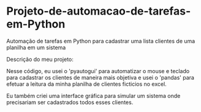 # Projeto-de-automacao-de-tarefas-em-Python
Automação de tarefas em Python para cadastrar uma lista clientes de uma planilha em um sistema

Descrição do meu projeto:

Nesse código, eu usei o 'pyautogui' para automatizar o mouse e teclado para cadastrar os clientes de maneira mais objetiva e usei o 'pandas' para efetuar a leitura da minha planilha de clientes ficticios no excel.

Eu também criei uma interface gráfica para simular um sistema onde precisariam ser cadastrados todos esses clientes.

